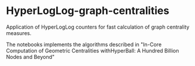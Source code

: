 # HyperLogLog-graph-centralities


Application of HyperLogLog counters for fast calculation of graph centrality measures.

The notebooks implements the algorithms described in "In-Core Computation of Geometric Centralities withHyperBall: A Hundred Billion Nodes and Beyond"
